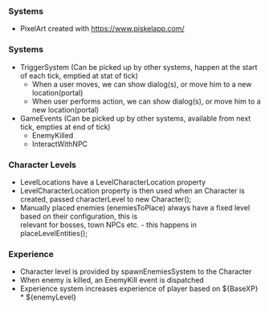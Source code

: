 
### Systems
- PixelArt created with https://www.piskelapp.com/

### Systems
- TriggerSystem (Can be picked up by other systems, happen at the start of each tick, emptied at stat of tick)
    - When a user moves, we can show dialog(s), or move him to a new location(portal)
    - When user performs action, we can show dialog(s), or move him to a new location(portal)
- GameEvents (Can be picked up by other systems, available from next tick, empties at end of tick)
    - EnemyKilled
    - InteractWithNPC

### Character Levels
- LevelLocations have a LevelCharacterLocation property
- LevelCharacterLocation property is then used when an Character is created, passed characterLevel to new Character();
- Manually placed enemies (enemiesToPlace) always have a fixed level based on their configuration, this is  
  relevant for bosses, town NPCs etc. - this happens in placeLevelEntities();

### Experience
- Character level is provided by spawnEnemiesSystem to the Character
- When enemy is killed, an EnemyKill event is dispatched
- Experience system increases experience of player based on ${BaseXP} * ${enemyLevel}
